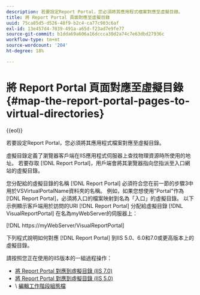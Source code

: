 ```yaml
---
description: 若要設定Report Portal，您必須將其應用程式檔案對應至虛擬目錄。
title: 將 Report Portal 頁面對應至虛擬目錄
uuid: 75ca85d5-d526-48f9-b2c4-ca77c903c6af
exl-id: 13e457d4-7039-491a-a65d-f23ad7e9fe77
source-git-commit: b1dda69a606a16dccca30d2a74c7e63dbd27936c
workflow-type: tm+mt
source-wordcount: '204'
ht-degree: 18%

---
```


# 將 Report Portal 頁面對應至虛擬目錄{#map-the-report-portal-pages-to-virtual-directories}

{{eol}}

若要設定Report Portal，您必須將其應用程式檔案對應至虛擬目錄。

虛擬目錄定義了瀏覽器客戶端在IIS應用程式伺服器上查找物理資源時所使用的地址。 若要存取 [!DNL Report Portal]，用戶端會將其瀏覽器指向您指派至入口網站的虛擬目錄。

您分配給的虛擬目錄的名稱 [!DNL Report Portal] 必須符合您在前一節的步驟3中用於VSVirtualPortalName資料夾的名稱。 例如，如果您想使用&quot;Portal&quot;作為 [!DNL Report Portal]，必須將入口的檔案映射到名為「入口」的虛擬目錄。 以下示例顯示客戶端用於訪問的URI [!DNL Report Portal] 分配給虛擬目錄 [!DNL VisualReportPortal] 在名為myWebServer的伺服器上：

[!DNL https://myWebServer/VisualReportPortal]

下列程式說明如何對應 [!DNL Report Portal] 到IIS 5.0、6.0和7.0或更高版本上的虛擬目錄。

請按照您正在使用的IIS版本的一組過程操作：

* [將 Report Portal 對應到虛擬目錄 (IIS 7.0)](../../../../home/c-rpt-oview/c-install-rpt-port/c-virtual-dir/c-map-rpt-port-vdir-7.md#concept-9fc9595bb83147238965be4832df0a08)
* [將 Report Portal 對應到虛擬目錄 (IIS 5.0)](../../../../home/c-rpt-oview/c-install-rpt-port/c-virtual-dir/c-map-rpt-port-vdir-5.md#concept-402cb33c50d640e480098517140ffc74)
* \ [編輯工作階段組態檔](../../../../home/c-rpt-oview/c-install-rpt-port/t-edit-sess-config-file.md#task-cf11c3a780bd4936afd3f64a6b30afc7)
